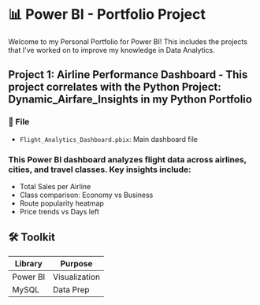 # 📊 Power BI - Portfolio Project
Welcome to my Personal Portfolio for Power BI! This includes the projects that I've worked on to improve my knowledge in Data Analytics. 

## Project 1: Airline Performance Dashboard - This project correlates with the Python Project: Dynamic_Airfare_Insights in my Python Portfolio
### 📁 File
- `Flight_Analytics_Dashboard.pbix`: Main dashboard file

### This Power BI dashboard analyzes flight data across airlines, cities, and travel classes. Key insights include:
- Total Sales per Airline
- Class comparison: Economy vs Business
- Route popularity heatmap
- Price trends vs Days left

## 🛠️ Toolkit

| Library       | Purpose                          |
|---------------|----------------------------------|
| Power BI      | Visualization                    |
| MySQL         | Data Prep                        |


